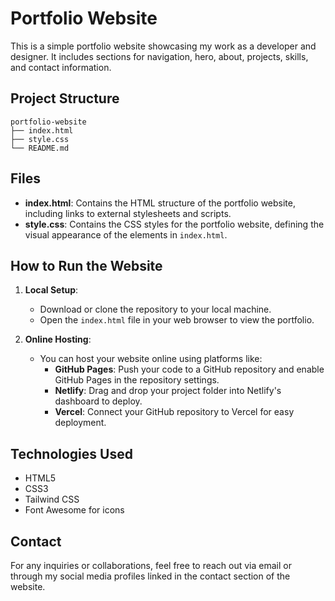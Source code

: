 # Portfolio Website

This is a simple portfolio website showcasing my work as a developer and designer. It includes sections for navigation, hero, about, projects, skills, and contact information.

## Project Structure

```
portfolio-website
├── index.html
├── style.css
└── README.md
```

## Files

- **index.html**: Contains the HTML structure of the portfolio website, including links to external stylesheets and scripts.
- **style.css**: Contains the CSS styles for the portfolio website, defining the visual appearance of the elements in `index.html`.

## How to Run the Website

1. **Local Setup**:
   - Download or clone the repository to your local machine.
   - Open the `index.html` file in your web browser to view the portfolio.

2. **Online Hosting**:
   - You can host your website online using platforms like:
     - **GitHub Pages**: Push your code to a GitHub repository and enable GitHub Pages in the repository settings.
     - **Netlify**: Drag and drop your project folder into Netlify's dashboard to deploy.
     - **Vercel**: Connect your GitHub repository to Vercel for easy deployment.

## Technologies Used

- HTML5
- CSS3
- Tailwind CSS
- Font Awesome for icons

## Contact

For any inquiries or collaborations, feel free to reach out via email or through my social media profiles linked in the contact section of the website.